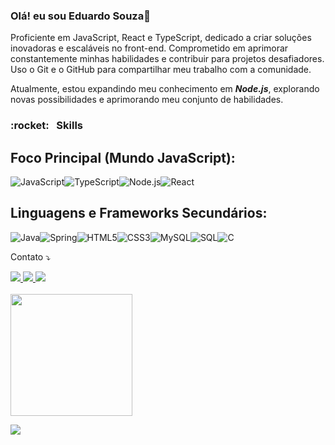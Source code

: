 ### Olá! eu sou Eduardo Souza👋

Proficiente em JavaScript, React e TypeScript, dedicado a criar soluções inovadoras e escaláveis no front-end. Comprometido em aprimorar constantemente minhas habilidades e contribuir para projetos desafiadores. Uso o Git e o GitHub para compartilhar meu trabalho com a comunidade.

Atualmente, estou expandindo meu conhecimento em ***Node.js***, explorando novas possibilidades e aprimorando meu conjunto de habilidades. 

<h3> :rocket: &nbsp; Skills</h3>

## Foco Principal (Mundo JavaScript):
<div style="display: flex; flex-wrap: wrap;">
  <img src="https://img.shields.io/badge/JavaScript-F7DF1E?style=for-the-badge&logo=javascript&logoColor=black" alt="JavaScript">
  <img src="https://img.shields.io/badge/TypeScript-3178C6?style=for-the-badge&logo=typescript&logoColor=white" alt="TypeScript">
  <img src="https://img.shields.io/badge/Node.js-339933?style=for-the-badge&logo=node.js&logoColor=white" alt="Node.js">
  <img src="https://img.shields.io/badge/React-61DAFB?style=for-the-badge&logo=react&logoColor=black" alt="React">
</div>


## Linguagens e Frameworks Secundários: 
<div style="display: flex; flex-wrap: wrap;">
  <img src="https://img.shields.io/badge/Java-ED8B00?style=for-the-badge&logo=java&logoColor=white" alt="Java">
  <img src="https://img.shields.io/badge/Spring-6DB33F?style=for-the-badge&logo=spring&logoColor=white" alt="Spring">
  <img src="https://img.shields.io/badge/HTML5-E34F26?style=for-the-badge&logo=html5&logoColor=white" alt="HTML5">
  <img src="https://img.shields.io/badge/CSS3-1572B6?style=for-the-badge&logo=css3&logoColor=white" alt="CSS3">
  <img src="https://img.shields.io/badge/MySQL-00000F?style=for-the-badge&logo=mysql&logoColor=white" alt="MySQL">
  <img src="https://img.shields.io/badge/SQL-20232A?style=for-the-badge&logo=SQL&logoColor=61DAFB" alt="SQL">
  <img src="https://img.shields.io/badge/C-00599C?style=for-the-badge&logo=c&logoColor=white" alt="C">
</div>

  <p align="left">
  Contato ⤵️
</p>
  
  <div>
    
  <a target="_blank" href="https://instagram.com/eduardosouza.dev"> 
  <img src="https://img.shields.io/badge/-Instagram-%23E4405F?style=for-the-badge&logo=instagram&logoColor=white" >
  </a>
  <a target="_blank" href = "mailto:eduardosouzadev.10@gmail.com"> 
  <img src="https://img.shields.io/badge/-Gmail-%23333?style=for-the-badge&logo=gmail&logoColor=white"> 
  </a>
  <a target="_blank" href="https://www.linkedin.com/in/eduardo-souza-88a89b22a">  
  <img src="https://img.shields.io/badge/-LinkedIn-%230077B5?style=for-the-badge&logo=linkedin&logoColor=white">
  </a> 
  
  </div>
 
  
 <br>
<div align="left">
  <a href="https://github.com/DevEduardoSouza">
<!--   <img height="150em" src="https://github-readme-stats.vercel.app/api?username=DevEduardoSouza&show_icons=true&theme=dark&include_all_commits=true&count_private=true"/> -->
  <img height="195em" src="https://github-readme-stats.vercel.app/api/top-langs/?username=DevEduardoSouza&layout=compact&langs_count=7&theme=dark"/>
<!--   <img alt="coding-to-music's streak" src="https://github-readme-streak-stats.herokuapp.com/?user=DevEduardoSouza&theme=react&hide_border=true&card_width=400"/> -->
</div>


![](https://komarev.com/ghpvc/?username=DevEduardoSouza&color=006bed)


    
